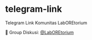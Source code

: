 # telegram-link
Telegram Link Komunitas LabOREtorium

👥 Group Diskusi: [ @LabOREtorium ](https://t.me/laboretorium)

